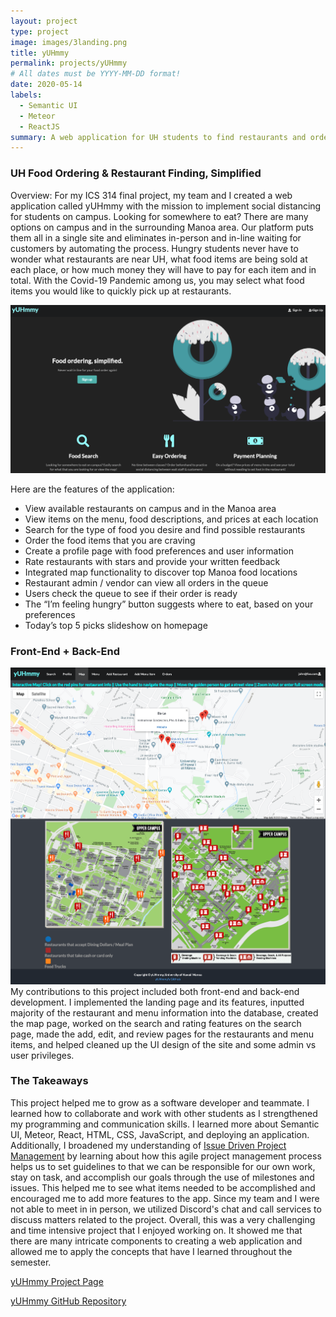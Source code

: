 ```yaml
---
layout: project
type: project
image: images/3landing.png
title: yUHmmy
permalink: projects/yUHmmy
# All dates must be YYYY-MM-DD format!
date: 2020-05-14
labels:
  - Semantic UI
  - Meteor
  - ReactJS
summary: A web application for UH students to find restaurants and order food
---
```



### UH Food Ordering & Restaurant Finding, Simplified

Overview: For my ICS 314 final project, my team and I created a web application called yUHmmy with the mission to implement social distancing for students on campus. Looking for somewhere to eat? There are many options on campus and in the surrounding Manoa area. Our platform puts them all in a single site and eliminates in-person and in-line waiting for customers by automating the process. Hungry students never have to wonder what restaurants are near UH, what food items are being sold at each place, or how much money they will have to pay for each item and in total. With the Covid-19 Pandemic among us, you may select what food items you would like to quickly pick up at restaurants.

<img class="ui rounded image" src="../images/landing.png">

Here are the features of the application:

* View available restaurants on campus and in the Manoa area
* View items on the menu, food descriptions, and prices at each location
* Search for the type of food you desire and find possible restaurants
* Order the food items that you are craving
* Create a profile page with food preferences and user information
* Rate restaurants with stars and provide your written feedback
* Integrated map functionality to discover top Manoa food locations
* Restaurant admin / vendor can view all orders in the queue
* Users check the queue to see if their order is ready
* The “I’m feeling hungry” button suggests where to eat, based on your preferences
* Today’s top 5 picks slideshow on homepage

### Front-End + Back-End
<img class="ui medium right floated rounded image" src="../images/3map.png"> My contributions to this project included both front-end and back-end development. I implemented the landing page and its features, inputted majority of the restaurant and menu information into the database, created the map page, worked on the search and rating features on the search page, made the add, edit, and review pages for the restaurants and menu items, and helped cleaned up the UI design of the site and some admin vs user privileges.  

### The Takeaways
This project helped me to grow as a software developer and teammate. I learned how to collaborate and work with other students as I strengthened my programming and communication skills. I learned more about Semantic UI, Meteor, React, HTML, CSS, JavaScript, and deploying an application. Additionally, I broadened my understanding of [Issue Driven Project Management](http://courses.ics.hawaii.edu/ics314s20/morea/project-management/reading-guidelines-idpm.html) by learning about how this agile project management process helps us to set guidelines to that we can be responsible for our own work, stay on task, and accomplish our goals through the use of milestones and issues. This helped me to see what items needed to be accomplished and encouraged me to add more features to the app. Since my team and I were not able to meet in in person, we utilized Discord's chat and call services to discuss matters related to the project. Overall, this was a very challenging and time intensive project that I enjoyed working on. It showed me that there are many intricate components to creating a web application and allowed me to apply the concepts that have I learned throughout the semester.

<a href="https://yuhmmy.github.io/"><i class="large github icon"></i>yUHmmy Project Page</a>

<a href="https://github.com/yuhmmy"><i class="large github icon"></i> yUHmmy GitHub Repository</a>
